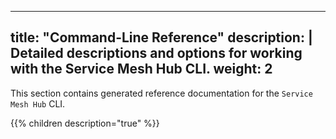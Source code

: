 
---
title: "Command-Line Reference"
description: | 
  Detailed descriptions and options for working with the Service Mesh Hub CLI. 
weight: 2
---

This section contains generated reference documentation for the `Service Mesh Hub` CLI.

{{% children description="true" %}}

